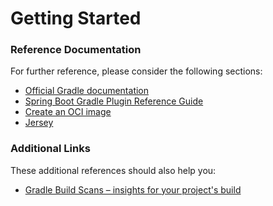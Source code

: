# Getting Started

### Reference Documentation
For further reference, please consider the following sections:

* [Official Gradle documentation](https://docs.gradle.org)
* [Spring Boot Gradle Plugin Reference Guide](https://docs.spring.io/spring-boot/docs/2.4.1/gradle-plugin/reference/html/)
* [Create an OCI image](https://docs.spring.io/spring-boot/docs/2.4.1/gradle-plugin/reference/html/#build-image)
* [Jersey](https://docs.spring.io/spring-boot/docs/2.4.1/reference/htmlsingle/#boot-features-jersey)

### Additional Links
These additional references should also help you:

* [Gradle Build Scans – insights for your project's build](https://scans.gradle.com#gradle)

